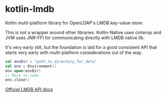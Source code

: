kotlin-lmdb
=============

Kotlin multi-platform library for OpenLDAP's LMDB key-value store.

This is not a wrapper around other libraries. Kotlin-Native uses cinterop
and JVM uses JNR-FFI for communicating directly with LMDB native lib.

It's very early still, but the foundation is laid for a good consistent API
that starts very early with multi-platform considerations out of the way.

```kotlin
val envDir = "path_to_directory_for_data"
val env = Environment()
env.open(envDir)
// More to come
env.close()
```

<a href="http://lmdb.tech/doc" target="_blank">Official LMDB API docs</a>